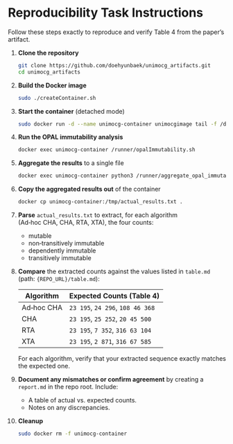 # Reproducibility Task Instructions

Follow these steps exactly to reproduce and verify Table 4 from the paper’s artifact.

1. **Clone the repository**

   ```bash
   git clone https://github.com/doehyunbaek/unimocg_artifacts.git
   cd unimocg_artifacts
   ```

2. **Build the Docker image**

   ```bash
   sudo ./createContainer.sh
   ```

3. **Start the container** (detached mode)

   ```bash
   sudo docker run -d --name unimocg-container unimocgimage tail -f /dev/null
   ```

4. **Run the OPAL immutability analysis**

   ```bash
   docker exec unimocg-container /runner/opalImmutability.sh
   ```

5. **Aggregate the results** to a single file

   ```bash
   docker exec unimocg-container python3 /runner/aggregate_opal_immutability.py > /tmp/actual_results.txt
   ```

6. **Copy the aggregated results out** of the container

   ```bash
   docker cp unimocg-container:/tmp/actual_results.txt .
   ```

7. **Parse** `actual_results.txt` to extract, for each algorithm (Ad‑hoc CHA, CHA, RTA, XTA), the four counts:

   * mutable
   * non‑transitively immutable
   * dependently immutable
   * transitively immutable

8. **Compare** the extracted counts against the values listed in `table.md` (path: `{REPO_URL}/table.md`):

   | Algorithm  | Expected Counts (Table 4)        |
   | ---------- | -------------------------------- |
   | Ad‑hoc CHA | `23 195`, `24 296`, `108 46 368` |
   | CHA        | `23 195`, `25 252`, `20 45 500`  |
   | RTA        | `23 195`, `7 352`, `316 63 104`  |
   | XTA        | `23 195`, `2 871`, `316 67 585`  |

   For each algorithm, verify that your extracted sequence exactly matches the expected one.

9. **Document any mismatches or confirm agreement** by creating a `report.md` in the repo root. Include:

   * A table of actual vs. expected counts.
   * Notes on any discrepancies.

10. **Cleanup**

    ```bash
    sudo docker rm -f unimocg-container
    ```
